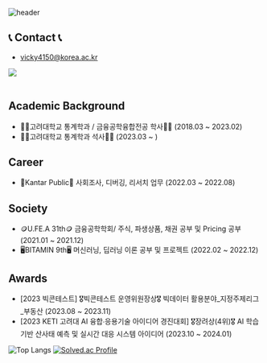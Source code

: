 ![header](https://capsule-render.vercel.app/api?type=wave&color=auto&height=300&section=header&text=Welcome%20to%20HJ's%20Github&fontSize=50)

## 📞 Contact 📞
- vicky4150@korea.ac.kr
<div style="display:flex; flex-direction:row;">
    <a href="mailto:vicky4150@korea.ac.kr">
        <img src="https://img.shields.io/badge/Korea-EA4335?style=for-the-badge&logo=korea&logoColor=white"> 
    </a>
</div><br>

## Academic Background
- 👩‍🎓고려대학교 통계학과 / 금융공학융합전공 학사👩‍🎓 (2018.03 ~ 2023.02)
- 👩‍💻고려대학교 통계학과 석사👩‍💻 (2023.03 ~ )

## Career
- 💼Kantar Public💼 사회조사, 디버깅, 리서치 업무 (2022.03 ~ 2022.08)

## Society
- 🪙U.FE.A 31th🪙 금융공학학회/ 주식, 파생상품, 채권 공부 및 Pricing 공부 (2021.01 ~ 2021.12)
- 🖥️BITAMIN 9th🖥️  머신러닝, 딥러닝 이론 공부 및 프로젝트 (2022.02 ~ 2022.12)

## Awards
- [2023 빅콘테스트] 🎖️빅콘테스트 운영위원장상🎖️ 빅데이터 활용분야_지정주제리그_부동산 (2023.08 ~ 2023.11)
- [2023 KETI 고려대 AI 융합∙응용기술 아이디어 경진대회] 🎖️장려상(4위)🎖️ AI 학습기반 산사태 예측 및 실시간 대응 시스템 아이디어 (2023.10 ~ 2024.01)

![Top Langs](https://github-readme-stats.vercel.app/api/top-langs/?username=Hj9933)
[![Solved.ac Profile](http://mazassumnida.wtf/api/v2/generate_badge?boj=vicky4150)](https://solved.ac/vicky4150/)





